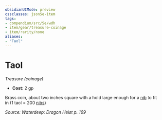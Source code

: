 ```yaml
---
obsidianUIMode: preview
cssclasses: json5e-item
tags:
- compendium/src/5e/wdh
- item/gear/treasure-coinage
- item/rarity/none
aliases: 
- "Taol"
---
```

# Taol
*Treasure (coinage)*  

- **Cost**: 2 gp

Brass coin, about two inches square with a hold large enough for a [nib](2-Mechanics/CLI/items/nib-wdh.md) to fit in (1 taol = 200 [nibs](2-Mechanics/CLI/items/nib-wdh.md))

*Source: Waterdeep: Dragon Heist p. 169*